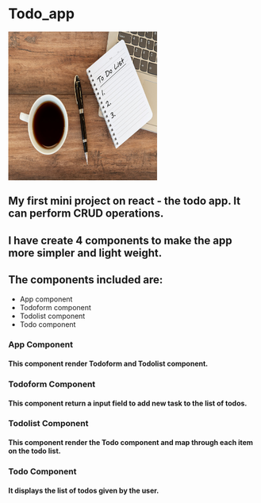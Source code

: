 # Todo_app

<img src ="todo.jpg" width="300" height="300" align="center">

## My first mini project on react - the todo app. It can perform CRUD operations.

## I have create 4 components to make the app more simpler and light weight.

## The components included are:
 
 * App component 
 * Todoform component 
 * Todolist component 
 * Todo component 
 
### App Component

#### This component render Todoform and Todolist component.

### Todoform Component

#### This component return a input field to add new task to the list of todos.

### Todolist Component

#### This component render the Todo component and map through each item on the todo list.

### Todo Component

#### It displays the list of todos given by the user.


